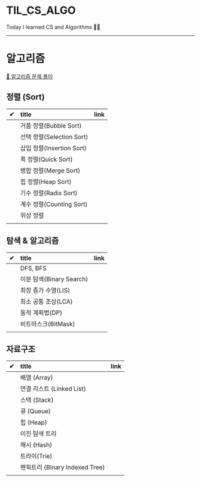 # TIL_CS_ALGO

Today I learned CS and Algorithms 👨‍💻

---

# 알고리즘

[📌 알고리즘 문제 풀이](!./../algo/README.md)

## 정렬 (Sort)

|  ✔  | title                     | link |
| :-: | :------------------------ | :--: |
|     | 거품 정렬(Bubble Sort)    |      |
|     | 선택 정렬(Selection Sort) |      |
|     | 삽입 정렬(Insertion Sort) |      |
|     | 퀵 정렬(Quick Sort)       |      |
|     | 병합 정렬(Merge Sort)     |      |
|     | 힙 정렬(Heap Sort)        |      |
|     | 기수 정렬(Radix Sort)     |      |
|     | 계수 정렬(Counting Sort)  |      |
|     | 위상 정렬                 |      |
|     |                           |      |

## 탐색 & 알고리즘

|  ✔  | title                    | link |
| :-: | :----------------------- | :--: |
|     | DFS, BFS                 |      |
|     | 이분 탐색(Binary Search) |      |
|     | 최장 증가 수열(LIS)      |      |
|     | 최소 공통 조상(LCA)      |      |
|     | 동적 계획법(DP)          |      |
|     | 비트마스크(BitMask)      |      |
|     |                          |      |

## 자료구조

|  ✔  | title                          | link |
| :-: | :----------------------------- | :--: |
|     | 배열 (Array)                   |      |
|     | 연결 리스트 (Linked List)      |      |
|     | 스택 (Stack)                   |      |
|     | 큐 (Queue)                     |      |
|     | 힙 (Heap)                      |      |
|     | 이진 탐색 트리                 |      |
|     | 해시 (Hash)                    |      |
|     | 트라이(Trie)                   |      |
|     | 펜윅트리 (Binary Indexed Tree) |      |
|     |                                |      |

